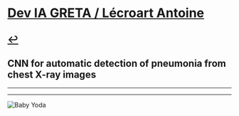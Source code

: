 # [Dev IA GRETA / Lécroart Antoine](https://github.com/Dev-IA-2024/antoine.lecroart)

[↩️](..)
---

## CNN for automatic detection of pneumonia from chest X-ray images

---
---
![Baby Yoda](https://images3.alphacoders.com/110/1108129.jpg)
